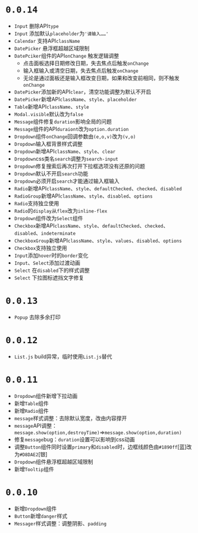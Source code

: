 # `0.0.14`
- `Input` 删除API`type`
- `Input` 添加默认`placeholder`为`'请输入……'`
- `Calendar` 支持API`className`
- `DatePicker` 悬浮框超越区域限制
- `DatePciker`组件的API`onChange` 触发逻辑调整
    - 点击面板选择日期修改日期，失去焦点后触发`onChange`
    - 输入框输入或清空日期，失去焦点后触发`onChange`
    - 无论是通过面板还是输入框改变日期，如果和改变前相同，则不触发`onChange`
- `DatePicker`添加新的API`clear`，清空功能调整为默认不开启
- `DatePicker`新增API`className`、`style`、`placeholder`
- `Table`新增API`className`、`style`
- `Modal.visible`默认改为`false`
- `Message`组件修复`duration`影响全局的问题
- `Message`组件的API`duraiont`改为`option.duration`
- `Dropdown`组件`onChange`回调参数由`(e,o,v)`改为`(v,o)`
- `Dropdown`输入框背景样式调整
- `Dropdown`新增API`className`、`style`、`clear`
- `Dropdown`css类名`search`调整为`search-input`
- `Dropdown`修复搜索后再次打开下拉框选项没有还原的问题
- `Dropdown`默认不开启`search`功能
- `Dropdown`必须开启`search`才能通过输入框输入
- `Radio`新增API`className`、`style`、`defaultChecked`、`checked`、`disabled`
- `RadioGroup`新增API`className`、`style`、`disabled`、`options`
- `Radio`支持独立使用
- `Radio`的`display`从`flex`改为`inline-flex`
- `Dropdown`组件改为`Select`组件
- `Checkbox`新增API`className`、`style`、`defaultChecked`、`checked`、`disabled`、`indeterminate`
- `CheckboxGroup`新增API`className`、`style`、`values`、`disabled`、`options`
- `Checkbox`支持独立使用
- `Input`添加`hover`时的`border`变化
- `Input`、`Select`添加过渡动画
- `Select` 在`disabled`下的样式调整
- `Select` 下拉图标遮挡文字修复

# `0.0.13`
- `Popup` 去除多余打印

# `0.0.12`
- `List.js` build异常，临时使用`List.js`替代

# `0.0.11`
- `Dropdown`组件新增下拉动画
- 新增`Table`组件
- 新增`Radio`组件
- `message`样式调整：去除默认宽度，改由内容撑开
- `message`API调整：`message.show(option,destroyTime)`=>`message.show(option,duration)`
- 修复`message`bug：`duration`设置可以影响到css动画
- 调整`Button`组件同时设置`primary`和`disabled`时，边框线颜色由`#1890ff`[蓝]改为`#D8DAE2`[银]
- `Dropdown`组件悬浮框超越区域限制
- 新增`Tooltip`组件

# `0.0.10`
- 新增`Dropdown`组件
- `Button`新增`danger`样式
- `Messager`样式调整：调整阴影、`padding`
